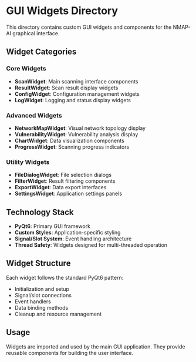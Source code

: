 # GUI Widgets Directory

This directory contains custom GUI widgets and components for the NMAP-AI graphical interface.

## Widget Categories

### Core Widgets
- **ScanWidget**: Main scanning interface components
- **ResultWidget**: Scan result display widgets
- **ConfigWidget**: Configuration management widgets
- **LogWidget**: Logging and status display widgets

### Advanced Widgets
- **NetworkMapWidget**: Visual network topology display
- **VulnerabilityWidget**: Vulnerability analysis display
- **ChartWidget**: Data visualization components
- **ProgressWidget**: Scanning progress indicators

### Utility Widgets
- **FileDialogWidget**: File selection dialogs
- **FilterWidget**: Result filtering components
- **ExportWidget**: Data export interfaces
- **SettingsWidget**: Application settings panels

## Technology Stack

- **PyQt6**: Primary GUI framework
- **Custom Styles**: Application-specific styling
- **Signal/Slot System**: Event handling architecture
- **Thread Safety**: Widgets designed for multi-threaded operation

## Widget Structure

Each widget follows the standard PyQt6 pattern:
- Initialization and setup
- Signal/slot connections
- Event handlers
- Data binding methods
- Cleanup and resource management

## Usage

Widgets are imported and used by the main GUI application. They provide reusable components for building the user interface.
